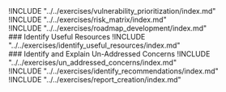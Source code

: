 <div class="boxtext">
!INCLUDE "../../exercises/vulnerability_prioritization/index.md"
</div>

<div class="boxtext">
!INCLUDE "../../exercises/risk_matrix/index.md"
</div>

<div class="boxtext">
!INCLUDE "../../exercises/roadmap_development/index.md"
</div>

<div class="boxtext">
### Identify Useful Resources
!INCLUDE "../../exercises/identify_useful_resources/index.md"
</div>

<div class="boxtext">
### Identify and Explain Un-Addressed Concerns
!INCLUDE "../../exercises/un_addressed_concerns/index.md"
</div>

<div class="boxtext">
!INCLUDE "../../exercises/identify_recommendations/index.md"
</div>

<div class="boxtext">
!INCLUDE "../../exercises/report_creation/index.md"
</div>
